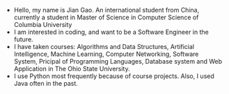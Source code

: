 - Hello, my name is Jian Gao. An international student from China, currently a student in Master of Science in Computer Science of Columbia University
- I am interested in coding, and want to be a Software Engineer in the future.
- I have taken courses: Algorithms and Data Structures, Artificial Intelligence, Machine Learning, Computer Networking, Software System, Pricipal of Programming Languages, Database system and Web Application in The Ohio State University.
- I use Python most frequently because of course projects. Also, I used Java often in the past.


<!---
JackyGaoJ/JackyGaoJ is a ✨ special ✨ repository because its `README.md` (this file) appears on your GitHub profile.
You can click the Preview link to take a look at your changes.
--->
